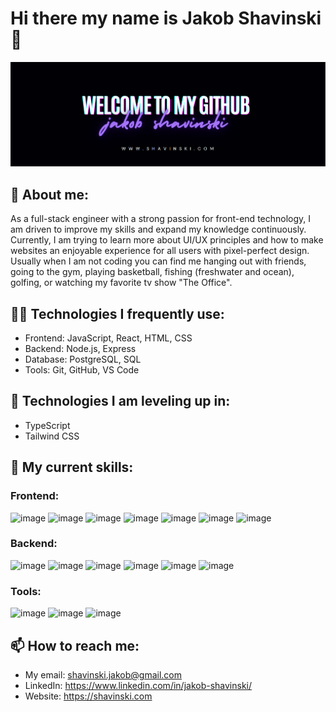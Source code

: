 # Hi there my name is Jakob Shavinski 👋

![image](https://github.com/shavinski/shavinski/blob/main/githubbanner.PNG)

## 🧐 About me: 
As a full-stack engineer with a strong passion for front-end technology, I am driven to improve my skills and expand my knowledge continuously. Currently, I am trying to learn more about UI/UX principles and how to make websites an enjoyable experience for all users with pixel-perfect design. Usually when I am not coding you can find me hanging out with friends, going to the gym, playing basketball, fishing (freshwater and ocean), golfing, or watching my favorite tv show "The Office". 

## 👨‍💻 Technologies I frequently use:
* Frontend: JavaScript, React, HTML, CSS
* Backend: Node.js, Express
* Database: PostgreSQL, SQL
* Tools: Git, GitHub, VS Code

## 🌱 Technologies I am leveling up in: 
* TypeScript
* Tailwind CSS

## 🎒 My current skills:
### Frontend: 
![image](https://img.shields.io/badge/JavaScript-323330?style=for-the-badge&logo=javascript&logoColor=F7DF1E)
![image](https://img.shields.io/badge/TypeScript-007ACC?style=for-the-badge&logo=typescript&logoColor=white)
![image](https://img.shields.io/badge/HTML5-E34F26?style=for-the-badge&logo=html5&logoColor=white)
![image](https://img.shields.io/badge/CSS3-1572B6?style=for-the-badge&logo=css3&logoColor=white)
![image](https://img.shields.io/badge/React-20232A?style=for-the-badge&logo=react&logoColor=61DAFB)
![image](https://img.shields.io/badge/Bootstrap-563D7C?style=for-the-badge&logo=bootstrap&logoColor=white)
![image](https://img.shields.io/badge/jQuery-0769AD?style=for-the-badge&logo=jquery&logoColor=white)

### Backend: 
![image](https://img.shields.io/badge/PostgreSQL-316192?style=for-the-badge&logo=postgresql&logoColor=white)
![image](https://img.shields.io/badge/Python-FFD43B?style=for-the-badge&logo=python&logoColor=blue)
![image](https://img.shields.io/badge/Flask-000000?style=for-the-badge&logo=flask&logoColor=white)
![image](https://img.shields.io/badge/Django-092E20?style=for-the-badge&logo=django&logoColor=green)
![image](https://img.shields.io/badge/Node.js-339933?style=for-the-badge&logo=nodedotjs&logoColor=white)
![image](https://img.shields.io/badge/Express.js-000000?style=for-the-badge&logo=express&logoColor=white)

### Tools:
![image](https://img.shields.io/badge/Jest-C21325?style=for-the-badge&logo=jest&logoColor=white)
![image](https://img.shields.io/badge/GitHub-100000?style=for-the-badge&logo=github&logoColor=white)
![image](https://img.shields.io/badge/GIT-E44C30?style=for-the-badge&logo=git&logoColor=white)

## 📫 How to reach me:
* My email: shavinski.jakob@gmail.com
* LinkedIn: https://www.linkedin.com/in/jakob-shavinski/
* Website: https://shavinski.com













